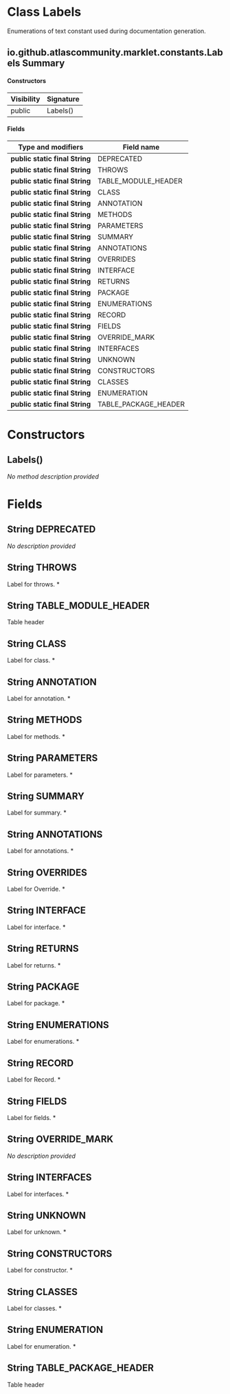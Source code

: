 Class Labels
============
Enumerations of text constant used during documentation generation.

io.github.atlascommunity.marklet.constants.Labels Summary
-------
#### Constructors
| Visibility | Signature |
| ---------- | --------- |
| public     | Labels()  |
#### Fields
| Type and modifiers             | Field name           |
| ------------------------------ | -------------------- |
| **public static final String** | DEPRECATED           |
| **public static final String** | THROWS               |
| **public static final String** | TABLE_MODULE_HEADER  |
| **public static final String** | CLASS                |
| **public static final String** | ANNOTATION           |
| **public static final String** | METHODS              |
| **public static final String** | PARAMETERS           |
| **public static final String** | SUMMARY              |
| **public static final String** | ANNOTATIONS          |
| **public static final String** | OVERRIDES            |
| **public static final String** | INTERFACE            |
| **public static final String** | RETURNS              |
| **public static final String** | PACKAGE              |
| **public static final String** | ENUMERATIONS         |
| **public static final String** | RECORD               |
| **public static final String** | FIELDS               |
| **public static final String** | OVERRIDE_MARK        |
| **public static final String** | INTERFACES           |
| **public static final String** | UNKNOWN              |
| **public static final String** | CONSTRUCTORS         |
| **public static final String** | CLASSES              |
| **public static final String** | ENUMERATION          |
| **public static final String** | TABLE_PACKAGE_HEADER |

Constructors
============
Labels()
--------
*No method description provided*



Fields
======
String DEPRECATED
---------------------------
*No description provided*


String THROWS
-----------------------
Label for throws. *


String TABLE_MODULE_HEADER
------------------------------------
Table header


String CLASS
----------------------
Label for class. *


String ANNOTATION
---------------------------
Label for annotation. *


String METHODS
------------------------
Label for methods. *


String PARAMETERS
---------------------------
Label for parameters. *


String SUMMARY
------------------------
Label for summary. *


String ANNOTATIONS
----------------------------
Label for annotations. *


String OVERRIDES
--------------------------
Label for Override. *


String INTERFACE
--------------------------
Label for interface. *


String RETURNS
------------------------
Label for returns. *


String PACKAGE
------------------------
Label for package. *


String ENUMERATIONS
-----------------------------
Label for enumerations. *


String RECORD
-----------------------
Label for Record. *


String FIELDS
-----------------------
Label for fields. *


String OVERRIDE_MARK
------------------------------
*No description provided*


String INTERFACES
---------------------------
Label for interfaces. *


String UNKNOWN
------------------------
Label for unknown. *


String CONSTRUCTORS
-----------------------------
Label for constructor. *


String CLASSES
------------------------
Label for classes. *


String ENUMERATION
----------------------------
Label for enumeration. *


String TABLE_PACKAGE_HEADER
-------------------------------------
Table header




